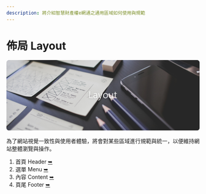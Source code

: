 ```yaml
---
description: 將介紹智慧財產權e網通之通用區域如何使用與規範
---
```


# 佈局 Layout

![](../.gitbook/assets/layout_banner.png)

為了網站視覺一致性與使用者體驗，將會對某些區域進行規範與統一，以便維持網站整體瀏覽與操作。

1. 首頁 Header [➥](ye-shou-header.md)
2. 選單 Menu [➥](xuan-chan-menu.md)
3. 內容 Content [➥](nei-rong-content.md)
4. 頁尾 Footer [➥](ye-wei-footer.md)




